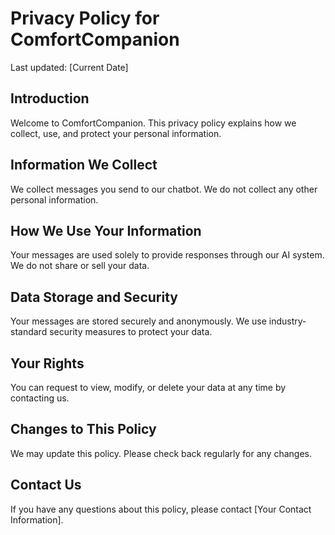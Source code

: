 # Privacy Policy for ComfortCompanion

Last updated: [Current Date]

## Introduction
Welcome to ComfortCompanion. This privacy policy explains how we collect, use, and protect your personal information.

## Information We Collect
We collect messages you send to our chatbot. We do not collect any other personal information.

## How We Use Your Information
Your messages are used solely to provide responses through our AI system. We do not share or sell your data.

## Data Storage and Security
Your messages are stored securely and anonymously. We use industry-standard security measures to protect your data.

## Your Rights
You can request to view, modify, or delete your data at any time by contacting us.

## Changes to This Policy
We may update this policy. Please check back regularly for any changes.

## Contact Us
If you have any questions about this policy, please contact [Your Contact Information].
